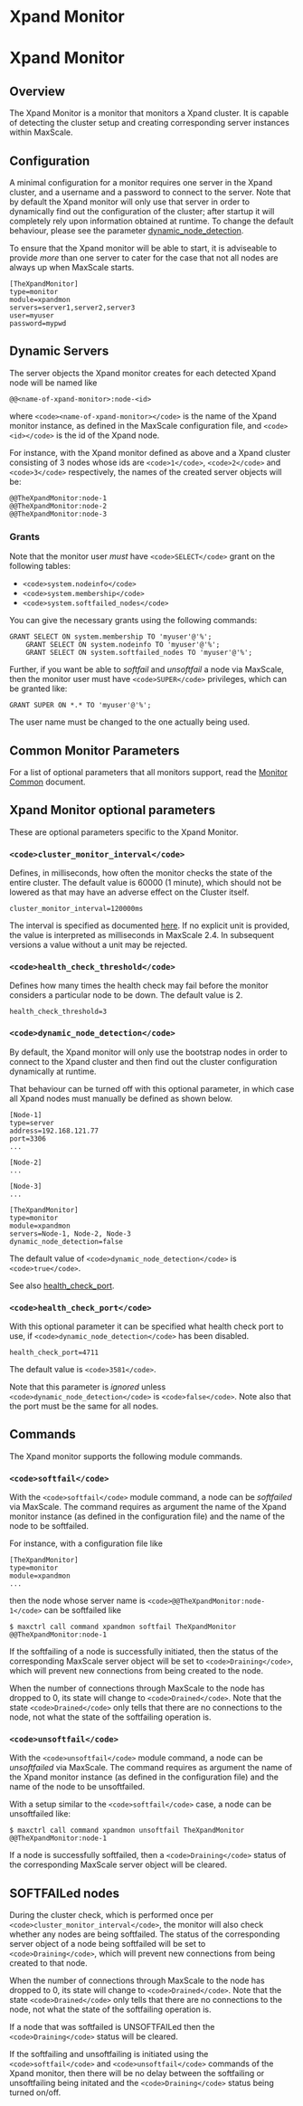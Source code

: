 
# Xpand Monitor

# Xpand Monitor


## Overview


The Xpand Monitor is a monitor that monitors a Xpand cluster. It is
capable of detecting the cluster setup and creating corresponding server
instances within MaxScale.


## Configuration


A minimal configuration for a monitor requires one server in the Xpand
cluster, and a username and a password to connect to the server. Note that
by default the Xpand monitor will only use that server in order to
dynamically find out the configuration of the cluster; after startup it
will completely rely upon information obtained at runtime. To change the
default behaviour, please see the parameter
[dynamic_node_detection](#dynamic_node_detection).


To ensure that the Xpand monitor will be able to start, it is adviseable
to provide *more* than one server to cater for the case that not all nodes
are always up when MaxScale starts.



```
[TheXpandMonitor]
type=monitor
module=xpandmon
servers=server1,server2,server3
user=myuser
password=mypwd
```



## Dynamic Servers


The server objects the Xpand monitor creates for each detected
Xpand node will be named like



```
@@<name-of-xpand-monitor>:node-<id>
```



where `<code><name-of-xpand-monitor></code>` is the name of the Xpand monitor
instance, as defined in the MaxScale configuration file, and `<code><id></code>` is the
id of the Xpand node.


For instance, with the Xpand monitor defined as above and a Xpand
cluster consisting of 3 nodes whose ids are `<code>1</code>`, `<code>2</code>` and `<code>3</code>` respectively,
the names of the created server objects will be:



```
@@TheXpandMonitor:node-1
@@TheXpandMonitor:node-2
@@TheXpandMonitor:node-3
```



### Grants


Note that the monitor user *must* have `<code>SELECT</code>` grant on the following tables:


* `<code>system.nodeinfo</code>`
* `<code>system.membership</code>`
* `<code>system.softfailed_nodes</code>`


You can give the necessary grants using the following commands:



```
GRANT SELECT ON system.membership TO 'myuser'@'%';
    GRANT SELECT ON system.nodeinfo TO 'myuser'@'%';
    GRANT SELECT ON system.softfailed_nodes TO 'myuser'@'%';
```



Further, if you want be able to *softfail* and *unsoftfail* a node via MaxScale,
then the monitor user must have `<code>SUPER</code>` privileges, which can be granted like:



```
GRANT SUPER ON *.* TO 'myuser'@'%';
```



The user name must be changed to the one actually being used.


## Common Monitor Parameters


For a list of optional parameters that all monitors support, read the
[Monitor Common](mariadb-maxscale-24-common-monitor-parameters.md) document.


## Xpand Monitor optional parameters


These are optional parameters specific to the Xpand Monitor.


### `<code>cluster_monitor_interval</code>`


Defines, in milliseconds, how often the monitor checks the state of the
entire cluster. The default value is 60000 (1 minute), which should not
be lowered as that may have an adverse effect on the Cluster itself.



```
cluster_monitor_interval=120000ms
```



The interval is specified as documented
[here](../maxscale-24-getting-started/mariadb-maxscale-24-mariadb-maxscale-configuration-guide.md). If no explicit unit
is provided, the value is interpreted as milliseconds in MaxScale 2.4. In subsequent
versions a value without a unit may be rejected.


### `<code>health_check_threshold</code>`


Defines how many times the health check may fail before the monitor
considers a particular node to be down. The default value is 2.



```
health_check_threshold=3
```



### `<code>dynamic_node_detection</code>`


By default, the Xpand monitor will only use the bootstrap nodes
in order to connect to the Xpand cluster and then find out the
cluster configuration dynamically at runtime.


That behaviour can be turned off with this optional parameter, in
which case all Xpand nodes must manually be defined as shown below.



```
[Node-1]
type=server
address=192.168.121.77
port=3306
...

[Node-2]
...

[Node-3]
...

[TheXpandMonitor]
type=monitor
module=xpandmon
servers=Node-1, Node-2, Node-3
dynamic_node_detection=false
```



The default value of `<code>dynamic_node_detection</code>` is `<code>true</code>`.


See also [health_check_port](#health_check_port).


### `<code>health_check_port</code>`


With this optional parameter it can be specified what health check
port to use, if `<code>dynamic_node_detection</code>` has been disabled.



```
health_check_port=4711
```



The default value is `<code>3581</code>`.


Note that this parameter is *ignored* unless `<code>dynamic_node_detection</code>`
is `<code>false</code>`. Note also that the port must be the same for all nodes.


## Commands


The Xpand monitor supports the following module commands.


### `<code>softfail</code>`


With the `<code>softfail</code>` module command, a node can be *softfailed* via
MaxScale. The command requires as argument the name of the Xpand
monitor instance (as defined in the configuration file) and the name
of the node to be softfailed.


For instance, with a configuration file like



```
[TheXpandMonitor]
type=monitor
module=xpandmon
...
```



then the node whose server name is `<code>@@TheXpandMonitor:node-1</code>` can
be softfailed like



```
$ maxctrl call command xpandmon softfail TheXpandMonitor @@TheXpandMonitor:node-1
```



If the softfailing of a node is successfully initiated, then the status
of the corresponding MaxScale server object will be set to `<code>Draining</code>`,
which will prevent new connections from being created to the node.


When the number of connections through MaxScale to the node has dropped
to 0, its state will change to `<code>Drained</code>`. Note that the state `<code>Drained</code>`
only tells that there are no connections to the node, not what the state
of the softfailing operation is.


### `<code>unsoftfail</code>`


With the `<code>unsoftfail</code>` module command, a node can be *unsoftfailed* via
MaxScale. The command requires as argument the name of the Xpand
monitor instance (as defined in the configuration file) and the name
of the node to be unsoftfailed.


With a setup similar to the `<code>softfail</code>` case, a node can be unsoftfailed
like:



```
$ maxctrl call command xpandmon unsoftfail TheXpandMonitor @@TheXpandMonitor:node-1
```



If a node is successfully softfailed, then a `<code>Draining</code>` status of
the corresponding MaxScale server object will be cleared.


## SOFTFAILed nodes


During the cluster check, which is performed once per
`<code>cluster_monitor_interval</code>`, the monitor will also check whether any
nodes are being softfailed. The status of the corresponding server
object of a node being softfailed will be set to `<code>Draining</code>`,
which will prevent new connections from being created to that node.


When the number of connections through MaxScale to the node has dropped
to 0, its state will change to `<code>Drained</code>`. Note that the state `<code>Drained</code>`
only tells that there are no connections to the node, not what the state
of the softfailing operation is.


If a node that was softfailed is UNSOFTFAILed then the `<code>Draining</code>`
status will be cleared.


If the softfailing and unsoftfailing is initiated using the `<code>softfail</code>`
and `<code>unsoftfail</code>` commands of the Xpand monitor, then there will be
no delay between the softfailing or unsoftfailing being initated and the
`<code>Draining</code>` status being turned on/off.
